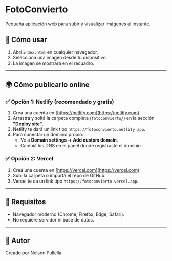 # FotoConvierto

Pequeña aplicación web para subir y visualizar imágenes al instante.

## 🚀 Cómo usar

1. Abrí `index.html` en cualquier navegador.
2. Seleccioná una imagen desde tu dispositivo.
3. La imagen se mostrará en el recuadro.

---

## 🌍 Cómo publicarlo online

### ✅ Opción 1: Netlify (recomendado y gratis)

1. Creá una cuenta en [https://netlify.com](https://netlify.com).
2. Arrastrá y soltá la carpeta completa (`fotoconvierto/`) en la sección **"Deploy site"**.
3. Netlify te dará un link tipo `https://fotoconvierto.netlify.app`.
4. Para conectar un dominio propio:
   - Ve a **Domain settings → Add custom domain**.
   - Cambiá los DNS en el panel donde registraste el dominio.

### ✅ Opción 2: Vercel

1. Creá una cuenta en [https://vercel.com](https://vercel.com).
2. Subí la carpeta o importá el repo de GitHub.
3. Vercel te da un link tipo `https://fotoconvierto.vercel.app`.

---

## 📌 Requisitos

- Navegador moderno (Chrome, Firefox, Edge, Safari).
- No requiere servidor ni base de datos.

---

## 👤 Autor

Creado por Nelson Pullella.
